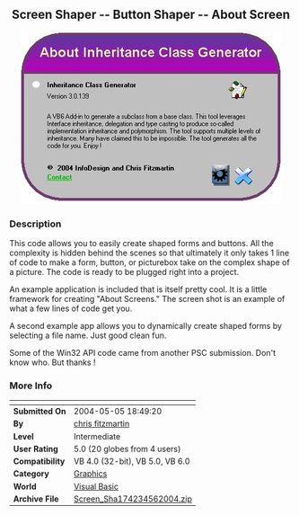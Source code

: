 ﻿<div align="center">

## Screen Shaper \-\- Button Shaper \-\- About Screen

<img src="PIC200456152739352.jpg">
</div>

### Description

This code allows you to easily create shaped forms and buttons. All the complexity is hidden behind the scenes so that ultimately it only takes 1 line of code to make a form, button, or picturebox take on the complex shape of a picture. The code is ready to be plugged right into a project.

An example application is included that is itself pretty cool. It is a little framework for creating "About Screens." The screen shot is an example of what a few lines of code get you.

A second example app allows you to dynamically create shaped forms by selecting a file name. Just good clean fun.

Some of the Win32 API code came from another PSC submission. Don't know who. But thanks !
 
### More Info
 


<span>             |<span>
---                |---
**Submitted On**   |2004-05-05 18:49:20
**By**             |[chris fitzmartin](https://github.com/Planet-Source-Code/PSCIndex/blob/master/ByAuthor/chris-fitzmartin.md)
**Level**          |Intermediate
**User Rating**    |5.0 (20 globes from 4 users)
**Compatibility**  |VB 4\.0 \(32\-bit\), VB 5\.0, VB 6\.0
**Category**       |[Graphics](https://github.com/Planet-Source-Code/PSCIndex/blob/master/ByCategory/graphics__1-46.md)
**World**          |[Visual Basic](https://github.com/Planet-Source-Code/PSCIndex/blob/master/ByWorld/visual-basic.md)
**Archive File**   |[Screen\_Sha174234562004\.zip](https://github.com/Planet-Source-Code/chris-fitzmartin-screen-shaper-button-shaper-about-screen__1-53589/archive/master.zip)








